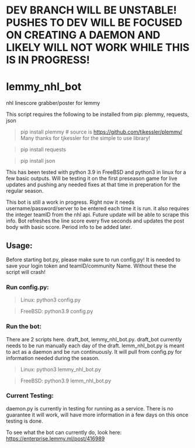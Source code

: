 # DEV BRANCH WILL BE UNSTABLE! PUSHES TO DEV WILL BE FOCUSED ON CREATING A DAEMON AND LIKELY WILL NOT WORK WHILE THIS IS IN PROGRESS!


# lemmy_nhl_bot
nhl linescore grabber/poster for lemmy

This script requires the following to be installed from pip: plemmy, requests, json

> pip install plemmy  # source is https://github.com/tjkessler/plemmy/  Many thanks for tjkessler for the simple to use library!

> pip install requests

> pip install json

This has been tested with python 3.9 in FreeBSD and python3 in linux for a few basic outputs. Will be testing it on the first preseason game for live updates and pushing any needed fixes at that time in preperation for the regular season.

This bot is still a work in progress. Right now it needs username/password/server to be entered each time it is run. it also requires the integer teamID from the nhl api. Future update will be able to scrape this info. Bot refreshes the line score every five seconds and updates the post body with basic score. Period info to be added later.

## Usage:
Before starting bot.py, please make sure to run config.py! It is needed to save your login token and teamID/community Name. Without
these the script will crash!

### Run config.py:
> Linux: python3 config.py

>FreeBSD: python3.9 config.py

### Run the bot:
There are 2 scripts here. draft_bot, lemmy_nhl_bot.py. draft_bot currently needs to be run manually each day of the draft. lemm_nhl_bot.py is
meant to act as a daemon and be run continuously. It will pull from config.py for information needed during the season.

> Linux: python3 lemmy_nhl_bot.py

> FreeBSD: python3.9 lemm_nhl_bot.py

### Current Testing:
daemon.py is currently in testing for running as a service. There is no guarantee it will work, will have more information in a few days on this once testing is done.


To see what the bot can currently do, look here: https://enterprise.lemmy.ml/post/416989
